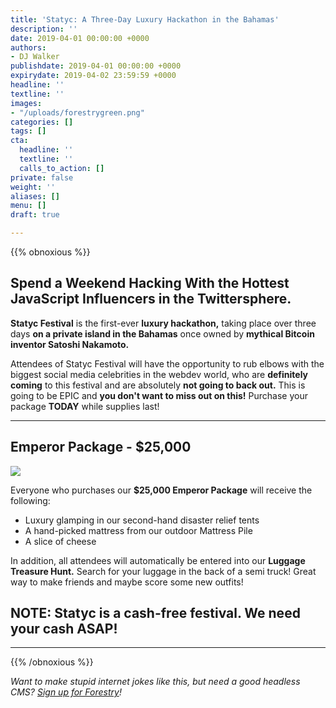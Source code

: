```yaml
---
title: 'Statyc: A Three-Day Luxury Hackathon in the Bahamas'
description: ''
date: 2019-04-01 00:00:00 +0000
authors:
- DJ Walker
publishdate: 2019-04-01 00:00:00 +0000
expirydate: 2019-04-02 23:59:59 +0000
headline: ''
textline: ''
images:
- "/uploads/forestrygreen.png"
categories: []
tags: []
cta:
  headline: ''
  textline: ''
  calls_to_action: []
private: false
weight: ''
aliases: []
menu: []
draft: true

---
```

{{% obnoxious %}}


## Spend a Weekend Hacking With the Hottest JavaScript Influencers in the Twittersphere.

**Statyc Festival** is the first-ever **luxury hackathon,** taking place over three days **on a private island in the Bahamas** once owned by **mythical Bitcoin inventor Satoshi Nakamoto.**

Attendees of Statyc Festival will have the opportunity to rub elbows with the biggest social media celebrities in the webdev world, who are **definitely coming** to this festival and are absolutely **not going to back out.** This is going to be EPIC and **you don't want to miss out on this!** Purchase your package **TODAY** while supplies last!

<hr />

## Emperor Package - $25,000
![](/uploads/2019/04/tentcheese.jpg)

Everyone who purchases our **$25,000 Emperor Package** will receive the following:

- Luxury glamping in our second-hand disaster relief tents
- A hand-picked mattress from our outdoor Mattress Pile
- A slice of cheese

In addition, all attendees will automatically be entered into our **Luggage Treasure Hunt.** Search for your luggage in the back of a semi truck! Great way to make friends and maybe score some new outfits!


## NOTE: Statyc is a cash-free festival. We need your cash ASAP!

<hr />

{{% /obnoxious %}}

*Want to make stupid internet jokes like this, but need a good headless CMS? [Sign up for Forestry](https://app.forestry.io/signup)!*
